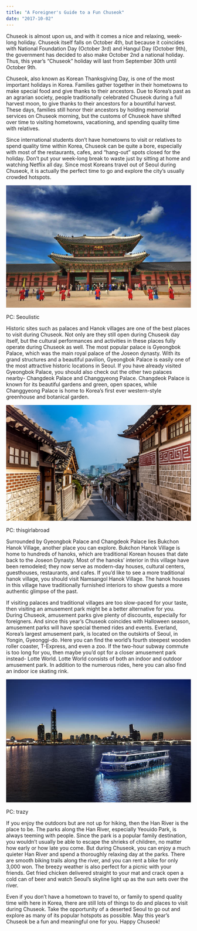 ```yaml
---
title: "A Foreigner's Guide to a Fun Chuseok"
date: "2017-10-02"
---
```


Chuseok is almost upon us, and with it comes a nice and relaxing, week-long holiday. Chuseok itself falls on October 4th, but because it coincides with National Foundation Day (October 3rd) and Hangul Day (October 9th), the government has decided to also make October 2nd a national holiday. Thus, this year’s “Chuseok” holiday will last from September 30th until October 9th.

Chuseok, also known as Korean Thanksgiving Day, is one of the most important holidays in Korea. Families gather together in their hometowns to make special food and give thanks to their ancestors. Due to Korea’s past as an agrarian society, people traditionally celebrated Chuseok during a full harvest moon, to give thanks to their ancestors for a bountiful harvest. These days, families still honor their ancestors by holding memorial services on Chuseok morning, but the customs of Chuseok have shifted over time to visiting hometowns, vacationing, and spending quality time with relatives.

Since international students don’t have hometowns to visit or relatives to spend quality time within Korea, Chuseok can be quite a bore, especially with most of the restaurants, cafes, and “hang-out” spots closed for the holiday. Don’t put your week-long break to waste just by sitting at home and watching Netflix all day. Since most Koreans travel out of Seoul during Chuseok, it is actually the perfect time to go and explore the city’s usually crowded hotspots.

![pasted image 0 1](./images/pasted-image-0-1.png)

PC: Seoulistic

Historic sites such as palaces and Hanok villages are one of the best places to visit during Chuseok. Not only are they still open during Chuseok day itself, but the cultural performances and activities in these places fully operate during Chuseok as well. The most popular palace is Gyeongbok Palace, which was the main royal palace of the Joseon dynasty. With its grand structures and a beautiful pavilion, Gyeongbok Palace is easily one of the most attractive historic locations in Seoul. If you have already visited Gyeongbok Palace, you should also check out the other two palaces nearby- Changdeok Palace and Changgyeong Palace. Changdeok Palace is known for its beautiful gardens and green, open spaces, while Changgyeong Palace is home to Korea’s first ever western-style greenhouse and botanical garden.

![pasted image 0 2](./images/pasted-image-0-2.png)

PC: thisgirlabroad

Surrounded by Gyeongbok Palace and Changdeok Palace lies Bukchon Hanok Village, another place you can explore. Bukchon Hanok Village is home to hundreds of hanoks, which are traditional Korean houses that date back to the Joseon Dynasty. Most of the hanoks’ interior in this village have been remodeled; they now serve as modern-day houses, cultural centers, guesthouses, restaurants, and cafes. If you’d like to see a more traditional hanok village, you should visit Namsangol Hanok Village. The hanok houses in this village have traditionally furnished interiors to show guests a more authentic glimpse of the past.

If visiting palaces and traditional villages are too slow-paced for your taste, then visiting an amusement park might be a better alternative for you. During Chuseok, amusement parks give plenty of discounts, especially for foreigners. And since this year’s Chuseok coincides with Halloween season, amusement parks will have special themed rides and events. Everland, Korea’s largest amusement park, is located on the outskirts of Seoul, in Yongin, Gyeonggi-do. Here you can find the world’s fourth steepest wooden roller coaster, T-Express, and even a zoo. If the two-hour subway commute is too long for you, then maybe you’d opt for a closer amusement park instead- Lotte World. Lotte World consists of both an indoor and outdoor amusement park. In addition to the numerous rides, here you can also find an indoor ice skating rink.


![pasted image 0 3](./images/pasted-image-0-3.png)

PC: trazy

If you enjoy the outdoors but are not up for hiking, then the Han River is the place to be. The parks along the Han River, especially Yeouido Park, is always teeming with people. Since the park is a popular family destination, you wouldn’t usually be able to escape the shrieks of children, no matter how early or how late you come. But during Chuseok, you can enjoy a much quieter Han River and spend a thoroughly relaxing day at the parks. There are smooth biking trails along the river, and you can rent a bike for only 3,000 won. The breezy weather is also perfect for a picnic with your friends. Get fried chicken delivered straight to your mat and crack open a cold can of beer and watch Seoul’s skyline light up as the sun sets over the river.

Even if you don’t have a hometown to travel to, or family to spend quality time with here in Korea, there are still lots of things to do and places to visit during Chuseok. Take the opportunity of a deserted Seoul to go out and explore as many of its popular hotspots as possible. May this year’s Chuseok be a fun and meaningful one for you. Happy Chuseok!
